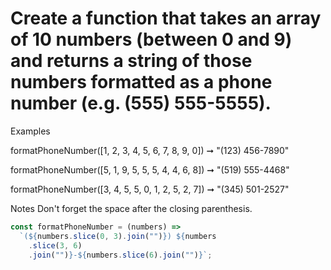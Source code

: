 # Create a function that takes an array of 10 numbers (between 0 and 9) and returns a string of those numbers formatted as a phone number (e.g. (555) 555-5555).

Examples

formatPhoneNumber([1, 2, 3, 4, 5, 6, 7, 8, 9, 0]) ➞ "(123) 456-7890"

formatPhoneNumber([5, 1, 9, 5, 5, 5, 4, 4, 6, 8]) ➞ "(519) 555-4468"

formatPhoneNumber([3, 4, 5, 5, 0, 1, 2, 5, 2, 7]) ➞ "(345) 501-2527"

Notes
Don't forget the space after the closing parenthesis.

```javascript
const formatPhoneNumber = (numbers) =>
  `(${numbers.slice(0, 3).join("")}) ${numbers
    .slice(3, 6)
    .join("")}-${numbers.slice(6).join("")}`;
```
